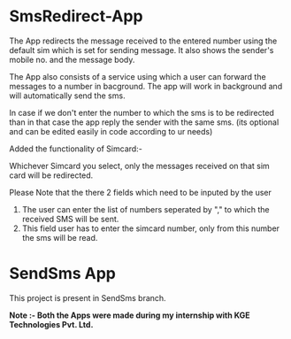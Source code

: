 # SmsRedirect-App

The App redirects the message received to the entered number using the default sim which is set for sending message. It also shows the sender's mobile no. and the message body. 

The App also consists of a service using which a user can forward the messages to a number in bacground. The app will work in background and will automatically send the sms.

In case if we don't enter the number to which the sms is to be redirected than in that case the app reply the sender with the same sms. (its optional and can be edited easily in code according to ur needs)

Added the functionality of Simcard:- 
 
Whichever Simcard you select, only the messages received on that sim card will be redirected.

Please Note that the there 2 fields which need to be inputed by the user

 1. The user can enter the list of numbers seperated by "," to which the received SMS will be sent.
 2. This field user has to enter the simcard number, only from this number the sms will be read. 

# SendSms App

This project is present in SendSms branch.

**Note :- Both the Apps were made during my internship with KGE Technologies Pvt. Ltd.**
